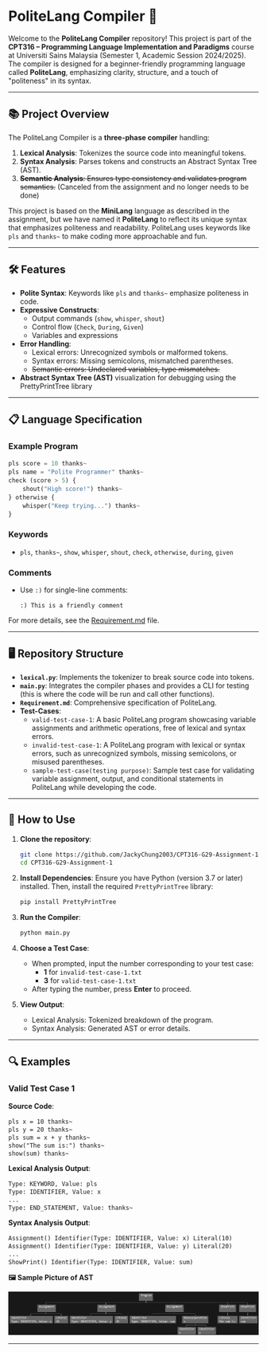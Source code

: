 # PoliteLang Compiler 🌟

Welcome to the **PoliteLang Compiler** repository! This project is part of the **CPT316 – Programming Language Implementation and Paradigms** course at Universiti Sains Malaysia (Semester 1, Academic Session 2024/2025). The compiler is designed for a beginner-friendly programming language called **PoliteLang**, emphasizing clarity, structure, and a touch of "politeness" in its syntax.

---

## 📚 Project Overview

The PoliteLang Compiler is a **three-phase compiler** handling:

1. **Lexical Analysis**: Tokenizes the source code into meaningful tokens.
2. **Syntax Analysis**: Parses tokens and constructs an Abstract Syntax Tree (AST).
3. ~~**Semantic Analysis**: Ensures type consistency and validates program semantics.~~ (Canceled from the assignment and no longer needs to be done)

This project is based on the **MiniLang** language as described in the assignment, but we have named it **PoliteLang** to reflect its unique syntax that emphasizes politeness and readability. PoliteLang uses keywords like `pls` and `thanks~` to make coding more approachable and fun.

---

## 🛠️ Features

- **Polite Syntax**: Keywords like `pls` and `thanks~` emphasize politeness in code.
- **Expressive Constructs**:
  - Output commands (`show`, `whisper`, `shout`)
  - Control flow (`Check`, `During`, `Given`)
  - Variables and expressions
- **Error Handling**:
  - Lexical errors: Unrecognized symbols or malformed tokens.
  - Syntax errors: Missing semicolons, mismatched parentheses.
  - ~~Semantic errors: Undeclared variables, type mismatches.~~
- **Abstract Syntax Tree (AST)** visualization for debugging using the PrettyPrintTree library

---

## 📋 Language Specification

### Example Program

```python
pls score = 10 thanks~
pls name = "Polite Programmer" thanks~
check (score > 5) {
    shout("High score!") thanks~
} otherwise {
    whisper("Keep trying...") thanks~
}
```

### Keywords

- `pls`, `thanks~`, `show`, `whisper`, `shout`, `check`, `otherwise`, `during`, `given`

### Comments

- Use `:)` for single-line comments:
  ```plaintext
  :) This is a friendly comment
  ```

For more details, see the [Requirement.md](./Requirement.md) file.

---

## 🖥️ Repository Structure

- **`lexical.py`**: Implements the tokenizer to break source code into tokens.
- **`main.py`**: Integrates the compiler phases and provides a CLI for testing (this is where the code will be run and call other functions).
- **`Requirement.md`**: Comprehensive specification of PoliteLang.
- **Test-Cases**:
  - `valid-test-case-1`:
    A basic PoliteLang program showcasing variable assignments and arithmetic operations, free of lexical and syntax errors.
  - `invalid-test-case-1`:
    A PoliteLang program with lexical or syntax errors, such as unrecognized symbols, missing semicolons, or misused parentheses.
  - `sample-test-case(testing purpose)`:
    Sample test case for validating variable assignment, output, and conditional statements in PoliteLang while developing the code.

---

## 🚀 How to Use

1. **Clone the repository**:

   ```bash
   git clone https://github.com/JackyChung2003/CPT316-G29-Assignment-1
   cd CPT316-G29-Assignment-1
   ```

2. **Install Dependencies**:
   Ensure you have Python (version 3.7 or later) installed. Then, install the required `PrettyPrintTree` library:

   ```bash
   pip install PrettyPrintTree
   ```

3. **Run the Compiler**:

   ```bash
   python main.py
   ```

4. **Choose a Test Case**:

   - When prompted, input the number corresponding to your test case:
     - **1** for `invalid-test-case-1.txt`
     - **3** for `valid-test-case-1.txt`
   - After typing the number, press **Enter** to proceed.

5. **View Output**:
   - Lexical Analysis: Tokenized breakdown of the program.
   - Syntax Analysis: Generated AST or error details.

---

## 🔍 Examples

### Valid Test Case 1

**Source Code**:

```plaintext
pls x = 10 thanks~
pls y = 20 thanks~
pls sum = x + y thanks~
show("The sum is:") thanks~
show(sum) thanks~
```

**Lexical Analysis Output**:

```
Type: KEYWORD, Value: pls
Type: IDENTIFIER, Value: x
...
Type: END_STATEMENT, Value: thanks~
```

**Syntax Analysis Output**:

```
Assignment() Identifier(Type: IDENTIFIER, Value: x) Literal(10)
Assignment() Identifier(Type: IDENTIFIER, Value: y) Literal(20)
...
ShowPrint() Identifier(Type: IDENTIFIER, Value: sum)
```

**🖼️ Sample Picture of AST**

![Sample AST](./Sample-picture-of-AST.png)

---
